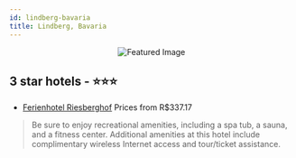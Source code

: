 ```yaml
---
id: lindberg-bavaria
title: Lindberg, Bavaria
---
```


<center><img src="https://i.travelapi.com/hotels/23000000/22570000/22560800/22560757/06627f21_z.jpg" alt="Featured Image" /></center>


##  3 star hotels - ⭐️⭐️⭐️

-    [Ferienhotel Riesberghof](https://us.hurb.com/hotels/lindberg/ferienhotel-riesberghof-JNP-JP639795?cmp=18055) Prices from R$337.17
   > Be sure to enjoy recreational amenities, including a spa tub, a sauna, and a fitness center. Additional amenities at this hotel include complimentary wireless Internet access and tour/ticket assistance.

